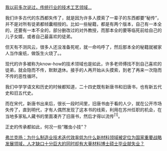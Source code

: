 <p></p><a href="http://www.zhihu.com/pin/1167718604283351040" data-draft-node="block" data-draft-type="link-card" class="internal">我以前多次说过，传统行业的技术工艺领域…</a><p>我们许多古代的东西都失传了，就是因为许多人摸索了一辈子的东西都要“秘传”，并不是对所有徒弟都倾囊相授的。比如一些秘籍，都是有两个版本，自己有一本全的，还要有一本不全的，部分删改过的对外教授，而那本全的要等临死前给自己的儿子女婿，或者自己最喜欢的徒弟。</p><p>但天有不测风云，很多人还没准备死呢，就一命呜呼了，然后那本全的秘籍就被家人当作废纸，做饭生火烧了。。</p><p>现代的许多被称为know-how的技术领域也是如此，许多老师傅找不到自己喜欢的徒弟，就会隐而不传，默默退休。接手的人再开始从头摸索，到老了再来一次隐而不传的恶性循环。</p><p>我们中学学语文和历史的时候都知道，二十四史既有新唐书和旧唐书，也有新五代史和旧五代史。</p><p>而在宋代，新唐书出来后，很长一段时间里，旧唐书由于看的人少，就在公开市场失传了，直到明代，才有人偶然发现了这本书的线索，利用在苏州任职的机会，在当地多家私人藏书的里面凑齐了旧唐书，然后才得以流传<sup data-text="" data-url="https://js.ifeng.com/a/20170818/5925242_0.shtml" data-draft-node="inline" data-draft-type="reference" data-numero="1">[1]</sup>。</p><p>正史的传承都如此，何况一些“雕虫小技”？</p><a href="https://zhuanlan.zhihu.com/p/31197879" data-draft-node="block" data-draft-type="link-card" data-image="https://pic4.zhimg.com/v2-f8c973295a3f97521dc9238d1eb6339f_180x120.jpg" data-image-width="850" data-image-height="567" class="internal">弗兰克扬：为什么制造业技术迭代效率低</a><a href="https://www.zhihu.com/question/67277753/answer/260918869" data-draft-node="block" data-draft-type="link-card" class="internal">为什么新材料领域被定位为国家重要战略发展领域，人才缺口十分巨大的同时却有大量材料博士硕士毕业就失业？</a><p></p>